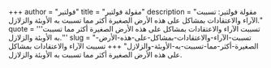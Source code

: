 +++
author = "فولتير"
title = "مقولة فولتير"
description = "مقولة فولتير: تسببت الآراء والاعتقادات بمشاكل على هذه الأرض الصغيرة أكثر مما تسببت به الأوبئة والزلازل."
quote = '''تسببت الآراء والاعتقادات بمشاكل على هذه الأرض الصغيرة أكثر مما تسببت به الأوبئة والزلازل.''' 
slug = "تسببت-الآراء-والاعتقادات-بمشاكل-على-هذه-الأرض-الصغيرة-أكثر-مما-تسببت-به-الأوبئة-والزلازل"
+++
تسببت الآراء والاعتقادات بمشاكل على هذه الأرض الصغيرة أكثر مما تسببت به الأوبئة والزلازل.
